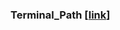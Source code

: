 
### Terminal_Path **[[link](https://github.com/HeisenGo/heisen-baba/tree/feature/trip_company/terminal_path)]**
